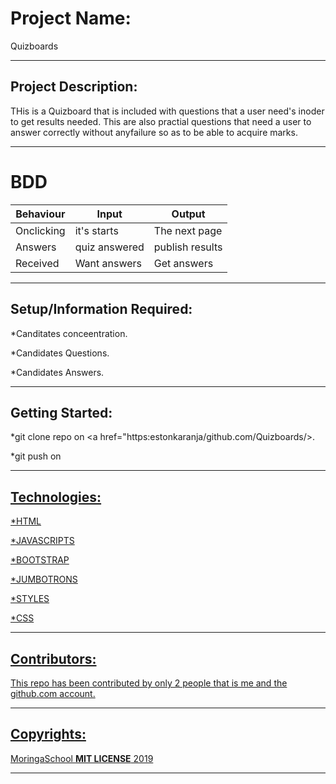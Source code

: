 # Project Name:

Quizboards

---

## Project Description:

THis is a Quizboard that is included with questions that a user need's inoder to get results needed.
This are also practial questions that need a user to answer correctly without anyfailure so as to be able to acquire marks.

---

# BDD

|Behaviour |Input |Output|
|----------|------|------|
|Onclicking|it's starts|The next page|
|Answers   |quiz answered|publish results|
|Received  |Want answers |Get answers|

---

## Setup/Information Required:

*Canditates conceentration.

*Candidates Questions.

*Candidates Answers.

---

## Getting Started:

*git clone repo on <a href="https:estonkaranja/github.com/Quizboards/>.

*git push on <a href="https:yourRepo/github.com/yourepo/">

---

## Technologies:

*HTML

*JAVASCRIPTS

*BOOTSTRAP

*JUMBOTRONS

*STYLES

*CSS

---

## Contributors:

This repo has been contributed by only 2 people that is me and the github.com account.

---

## Copyrights:

MoringaSchool **MIT LICENSE** 2019

---
